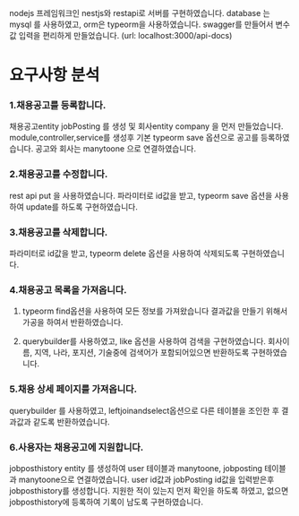 nodejs 프레임워크인 nestjs와 restapi로 서버를 구현하였습니다.
database 는 mysql 를 사용하였고, orm은 typeorm을 사용하였습니다.
swagger를 만들어서 변수값 입력을 편리하게 만들었습니다. (url: localhost:3000/api-docs)

# 요구사항 분석

### 1.채용공고를 등록합니다.

채용공고entity jobPosting 를 생성 및 회사entity company 을 먼저 만들었습니다.
module,controller,service를 생성후 기본 typeorm save 옵션으로 공고를 등록하였습니다. 공고와 회사는 manytoone 으로 연결하였습니다.

### 2.채용공고를 수정합니다.

rest api put 을 사용하였습니다.
파라미터로 id값을 받고,
typeorm save 옵션을 사용하여 update를 하도록 구현하였습니다.

### 3.채용공고를 삭제합니다.

파라미터로 id값을 받고,
typeorm delete 옵션을 사용하여 삭제되도록 구현하였습니다.

### 4.채용공고 목록을 가져옵니다.

1. typeorm find옵션을 사용하여 모든 정보를 가져왔습니다
   결과값을 만들기 위해서 가공을 하여서 반환하였습니다.

2. querybuilder를 사용하였고, like 옵션을 사용하여 검색을 구현하였습니다.
   회사이름, 지역, 나라, 포지션, 기술중에 검색어가 포함되어있으면 반환하도록 구현하였습니다.

### 5.채용 상세 페이지를 가져옵니다.

querybuilder 를 사용하였고, leftjoinandselect옵션으로 다른 테이블을 조인한 후 결과값과 같도록 반환하였습니다.

### 6.사용자는 채용공고에 지원합니다.

jobposthistory entity 를 생성하여 user 테이블과 manytoone, jobposting 테이블과 manytoone으로 연결하였습니다.
user id값과 jobPosting id값을 입력받은후 jobposthistory를 생성합니다.
지원한 적이 있는지 먼저 확인을 하도록 하였고, 없으면 jobposthistory에 등록하여 기록이 남도록 구현하였습니다.
